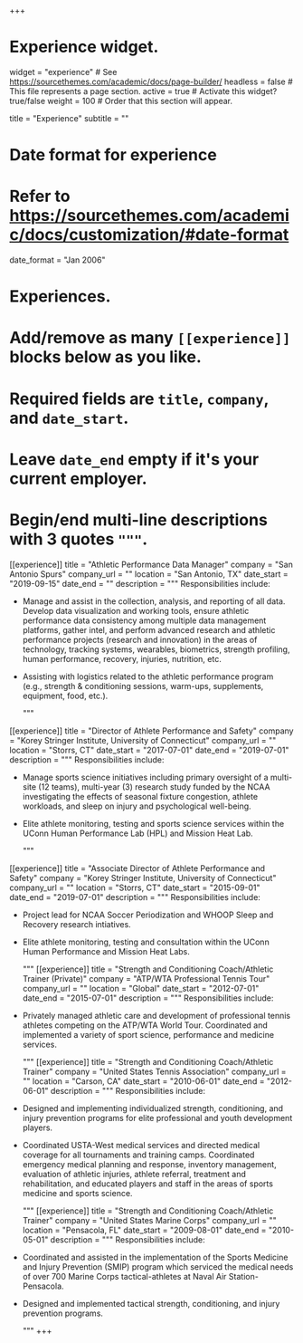+++
# Experience widget.
widget = "experience"  # See https://sourcethemes.com/academic/docs/page-builder/
headless = false  # This file represents a page section.
active = true  # Activate this widget? true/false
weight = 100  # Order that this section will appear.

title = "Experience"
subtitle = ""

# Date format for experience
#   Refer to https://sourcethemes.com/academic/docs/customization/#date-format
date_format = "Jan 2006"

# Experiences.
#   Add/remove as many `[[experience]]` blocks below as you like.
#   Required fields are `title`, `company`, and `date_start`.
#   Leave `date_end` empty if it's your current employer.
#   Begin/end multi-line descriptions with 3 quotes `"""`.
[[experience]]
  title = "Athletic Performance Data Manager"
  company = "San Antonio Spurs"
  company_url = ""
  location = "San Antonio, TX"
  date_start = "2019-09-15"
  date_end = ""
  description = """
  Responsibilities include:
  
* Manage and assist in the collection, analysis, and reporting of all data. Develop data visualization and working tools, ensure athletic performance data consistency among multiple data management platforms, gather intel, and perform advanced research and athletic performance projects (research and innovation) in the areas of technology, tracking systems, wearables, biometrics, strength profiling, human performance, recovery, injuries, nutrition, etc.
* Assisting with logistics related to the athletic performance program (e.g., strength & conditioning sessions, warm-ups, supplements, equipment, food, etc.).

  """

[[experience]]
  title = "Director of Athlete Performance and Safety"
  company = "Korey Stringer Institute, University of Connecticut"
  company_url = ""
  location = "Storrs, CT"
  date_start = "2017-07-01"
  date_end = "2019-07-01"
  description = """
   Responsibilities include:
  
* Manage sports science initiatives including primary oversight of a multi-site (12 teams), multi-year (3)
research study funded by the NCAA investigating the effects of seasonal fixture congestion, athlete
workloads, and sleep on injury and psychological well-being.
* Elite athlete monitoring, testing and sports science services within the UConn Human Performance Lab
(HPL) and Mission Heat Lab.


  """

[[experience]]
  title = "Associate Director of Athlete Performance and Safety"
  company = "Korey Stringer Institute, University of Connecticut"
  company_url = ""
  location = "Storrs, CT"
  date_start = "2015-09-01"
  date_end = "2019-07-01"
  description = """
   Responsibilities include:
  
* Project lead for NCAA Soccer Periodization  and WHOOP Sleep and Recovery research intiatives.
* Elite athlete monitoring, testing and consultation within the UConn Human Performance and Mission
Heat Labs.


  """
[[experience]]
  title = "Strength and Conditioning Coach/Athletic Trainer (Private)"
  company = "ATP/WTA Professional Tennis Tour"
  company_url = ""
  location = "Global"
  date_start = "2012-07-01"
  date_end = "2015-07-01"
  description = """
   Responsibilities include:
  
* Privately managed athletic care and development of professional tennis athletes competing on the
ATP/WTA World Tour. Coordinated and implemented a variety of sport science, performance and
medicine services.


  """
[[experience]]
  title = "Strength and Conditioning Coach/Athletic Trainer"
  company = "United States Tennis Association"
  company_url = ""
  location = "Carson, CA"
  date_start = "2010-06-01"
  date_end = "2012-06-01"
  description = """
   Responsibilities include:
  
* Designed and implementing individualized strength, conditioning, and injury prevention programs for
elite professional and youth development players.
* Coordinated USTA-West medical services and directed medical coverage for all tournaments and
training camps. Coordinated emergency medical planning and response, inventory management,
evaluation of athletic injuries, athlete referral, treatment and rehabilitation, and educated players and
staff in the areas of sports medicine and sports science.


  """
[[experience]]
  title = "Strength and Conditioning Coach/Athletic Trainer"
  company = "United States Marine Corps"
  company_url = ""
  location = "Pensacola, FL"
  date_start = "2009-08-01"
  date_end = "2010-05-01"
  description = """
   Responsibilities include:
  
* Coordinated and assisted in the implementation of the Sports Medicine and Injury Prevention (SMIP)
program which serviced the medical needs of over 700 Marine Corps tactical-athletes at Naval Air
Station-Pensacola.
* Designed and implemented tactical strength, conditioning, and injury prevention programs.


  """
+++
